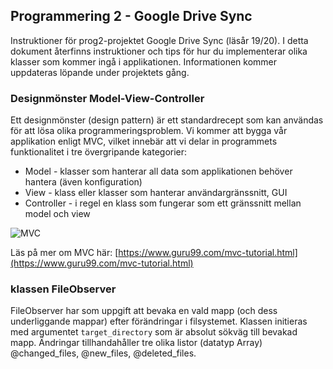 ## Programmering 2 - Google Drive Sync

Instruktioner för prog2-projektet Google Drive Sync (läsår 19/20). I detta dokument återfinns instruktioner och tips för hur du implementerar olika klasser som kommer ingå i applikationen. Informationen kommer uppdateras löpande under projektets gång.

### Designmönster Model-View-Controller 

Ett designmönster (design pattern) är ett standardrecept som kan användas för att lösa olika programmeringsproblem. Vi kommer att bygga vår applikation enligt MVC, vilket innebär att vi delar in programmets funktionalitet i tre övergripande kategorier:

  * Model - klasser som hanterar all data som applikationen behöver hantera (även konfiguration)
  * View - klass eller klasser som hanterar användargränssnitt, GUI
  * Controller - i regel en klass som fungerar som ett gränssnitt mellan model och view
  
  ![MVC](https://hackernoon.com/drafts/126z19ld.png)
  
Läs på mer om MVC här: [https://www.guru99.com/mvc-tutorial.html](https://www.guru99.com/mvc-tutorial.html)

### klassen FileObserver

FileObserver har som uppgift att bevaka en vald mapp (och dess underliggande mappar) efter förändringar i filsystemet. Klassen initieras med argumentet `target_directory` som är absolut sökväg till bevakad mapp. Ändringar tillhandahåller tre olika listor (datatyp Array) @changed_files, @new_files, @deleted_files. 
